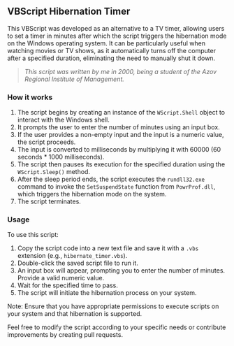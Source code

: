 ## VBScript Hibernation Timer

This VBScript was developed as an alternative to a TV timer, allowing users to set a timer in minutes after which the script triggers the hibernation mode on the Windows operating system. It can be particularly useful when watching movies or TV shows, as it automatically turns off the computer after a specified duration, eliminating the need to manually shut it down.

> *This script was written by me in 2000, being a student of the Azov Regional Institute of Management.*
### How it works

1. The script begins by creating an instance of the `WScript.Shell` object to interact with the Windows shell.
2. It prompts the user to enter the number of minutes using an input box.
3. If the user provides a non-empty input and the input is a numeric value, the script proceeds.
4. The input is converted to milliseconds by multiplying it with 60000 (60 seconds * 1000 milliseconds).
5. The script then pauses its execution for the specified duration using the `WScript.Sleep()` method.
6. After the sleep period ends, the script executes the `rundll32.exe` command to invoke the `SetSuspendState` function from `PowrProf.dll`, which triggers the hibernation mode on the system.
7. The script terminates.

### Usage

To use this script:

1. Copy the script code into a new text file and save it with a `.vbs` extension (e.g., `hibernate_timer.vbs`).
2. Double-click the saved script file to run it.
3. An input box will appear, prompting you to enter the number of minutes. Provide a valid numeric value.
4. Wait for the specified time to pass.
5. The script will initiate the hibernation process on your system.

Note: Ensure that you have appropriate permissions to execute scripts on your system and that hibernation is supported.

Feel free to modify the script according to your specific needs or contribute improvements by creating pull requests.